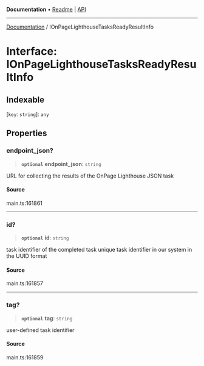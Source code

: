 **Documentation** • [Readme](../README.md) \| [API](../globals.md)

***

[Documentation](../README.md) / IOnPageLighthouseTasksReadyResultInfo

# Interface: IOnPageLighthouseTasksReadyResultInfo

## Indexable

 \[`key`: `string`\]: `any`

## Properties

### endpoint\_json?

> **`optional`** **endpoint\_json**: `string`

URL for collecting the results of the OnPage Lighthouse JSON task

#### Source

main.ts:161861

***

### id?

> **`optional`** **id**: `string`

task identifier of the completed task
unique task identifier in our system in the UUID format

#### Source

main.ts:161857

***

### tag?

> **`optional`** **tag**: `string`

user-defined task identifier

#### Source

main.ts:161859
